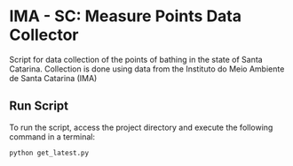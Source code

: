 # IMA - SC: Measure Points Data Collector

Script for data collection of the points of bathing in the state of Santa Catarina. Collection is done using data from the Instituto do Meio Ambiente de Santa Catarina (IMA)

## Run Script

To run the script, access the project directory and execute the following command in a terminal:

```
python get_latest.py
```
